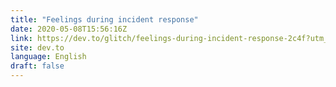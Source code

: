 ```yaml
---
title: "Feelings during incident response"
date: 2020-05-08T15:56:16Z
link: https://dev.to/glitch/feelings-during-incident-response-2c4f?utm_medium=RSS&utm_source=news.12bit.vn
site: dev.to
language: English
draft: false
---
```

